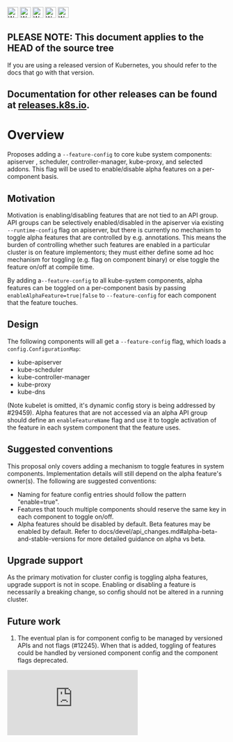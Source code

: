 <!-- BEGIN MUNGE: UNVERSIONED_WARNING -->

<!-- BEGIN STRIP_FOR_RELEASE -->

<img src="http://kubernetes.io/kubernetes/img/warning.png" alt="WARNING"
     width="25" height="25">
<img src="http://kubernetes.io/kubernetes/img/warning.png" alt="WARNING"
     width="25" height="25">
<img src="http://kubernetes.io/kubernetes/img/warning.png" alt="WARNING"
     width="25" height="25">
<img src="http://kubernetes.io/kubernetes/img/warning.png" alt="WARNING"
     width="25" height="25">
<img src="http://kubernetes.io/kubernetes/img/warning.png" alt="WARNING"
     width="25" height="25">

<h2>PLEASE NOTE: This document applies to the HEAD of the source tree</h2>

If you are using a released version of Kubernetes, you should
refer to the docs that go with that version.

Documentation for other releases can be found at
[releases.k8s.io](http://releases.k8s.io).
</strong>
--

<!-- END STRIP_FOR_RELEASE -->

<!-- END MUNGE: UNVERSIONED_WARNING -->

# Overview

Proposes adding a `--feature-config` to core kube system components:
apiserver , scheduler, controller-manager, kube-proxy, and selected addons.
This flag will be used to enable/disable alpha features on a per-component basis.

## Motivation

Motivation is enabling/disabling features that are not tied to
an API group. API groups can be selectively enabled/disabled in the
apiserver via existing `--runtime-config` flag on apiserver, but there is
currently no mechanism to toggle alpha features that are controlled by
e.g. annotations. This means the burden of controlling whether such
features are enabled in a particular cluster is on feature implementors;
they must either define some ad hoc mechanism for toggling (e.g. flag
on component binary) or else toggle the feature on/off at compile time.

By adding a`--feature-config` to all kube-system components, alpha features
can be toggled on a per-component basis by passing `enableAlphaFeature=true|false`
to `--feature-config` for each component that the feature touches.

## Design

The following components will all get a `--feature-config` flag,
which loads a `config.ConfigurationMap`:

- kube-apiserver
- kube-scheduler
- kube-controller-manager
- kube-proxy
- kube-dns

(Note kubelet is omitted, it's dynamic config story is being addressed
by #29459). Alpha features that are not accessed via an alpha API
group should define an `enableFeatureName` flag and use it to toggle
activation of the feature in each system component that the feature
uses.

## Suggested conventions

This proposal only covers adding a mechanism to toggle features in
system components. Implementation details will still depend on the alpha
feature's owner(s). The following are suggested conventions:

- Naming for feature config entries should follow the pattern
  "enable<FeatureName>=true".
- Features that touch multiple components should reserve the same key
  in each component to toggle on/off.
- Alpha features should be disabled by default. Beta features may
  be enabled by default. Refer to docs/devel/api_changes.md#alpha-beta-and-stable-versions
  for more detailed guidance on alpha vs beta.

## Upgrade support

As the primary motivation for cluster config is toggling alpha
features, upgrade support is not in scope. Enabling or disabling
a feature is necessarily a breaking change, so config should
not be altered in a running cluster.

## Future work

1. The eventual plan is for component config to be managed by versioned
APIs and not flags (#12245). When that is added, toggling of features
could be handled by versioned component config and the component flags
deprecated.

<!-- BEGIN MUNGE: GENERATED_ANALYTICS -->
[![Analytics](https://kubernetes-site.appspot.com/UA-36037335-10/GitHub/docs/proposals/runtimeconfig.md?pixel)]()
<!-- END MUNGE: GENERATED_ANALYTICS -->
